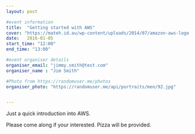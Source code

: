 ```yaml
---
layout: post

#event information
title:  "Getting started with AWS"
cover: "https://mateh.id.au/wp-content/uploads/2014/07/amazon-aws-logo.jpg"
date:   2016-01-05
start_time: "12:00"
end_time: "13:00"

#event organiser details
organiser_email: "jimmy.smith@test.com"
organiser_name : "Jim Smith"

#Photo from https://randomuser.me/photos
organiser_photo: "https://randomuser.me/api/portraits/men/92.jpg"


---
```


Just a quick introduction into AWS.

Please come along if your interested. Pizza will be provided.
